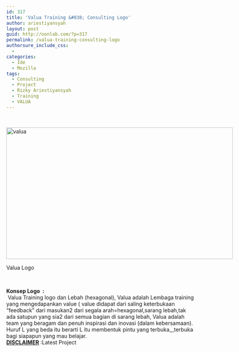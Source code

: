 ```yaml
---
id: 317
title: 'Valua Training &#038; Consulting Logo'
author: ariestiyansyah
layout: post
guid: http://oonlab.com/?p=317
permalink: /valua-training-consulting-logo
authorsure_include_css:
  - 
categories:
  - Ide
  - Mozilla
tags:
  - Consulting
  - Project
  - Rizky Ariestiyansyah
  - Training
  - VALUA
---
```

&nbsp;

<div id="attachment_318" style="width: 610px" class="wp-caption aligncenter">
  <a href="http://oonlab.com/wp-content/uploads/2014/06/valua.png"><img class="wp-image-318 size-large" src="http://oonlab.com/wp-content/uploads/2014/06/valua-600x349.png" alt="valua" width="600" height="349" /></a>
  
  <p class="wp-caption-text">
    Valua Logo
  </p>
</div>

&nbsp;

<div>
  <strong>Konsep Logo  :</strong>
</div>

<div>
   Valua Training logo dan Lebah (hexagonal), Valua adalah Lembaga training yang mengedapankan value ( value didapat dari saling keterbukaan &#8220;feedback&#8221; dari masukan2 dari segala arah=hexagonal,sarang lebah,tak ada satupun yang sia2 dari semua bagian di sarang lebah, Valua adalah team yang beragam dan penuh inspirasi dan inovasi (dalam kebersamaan).
</div>

<div>
</div>

<div>
</div>

<div>
  Huruf L yang beda itu berarti L itu membentuk pintu yang terbuka,,,terbuka bagi siapapun yang mau belajar.
</div>

<div>
</div>

<div>
</div>

<div>
</div>

<div>
  <span style="text-decoration: underline;"><strong>DISCLAIMER</strong></span> :Latest Project
</div>